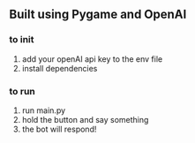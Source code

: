 ## Built using Pygame and OpenAI

### to init
1) add your openAI api key to the env file
2) install dependencies

### to run
1) run main.py
2) hold the button and say something
3) the bot will respond!
